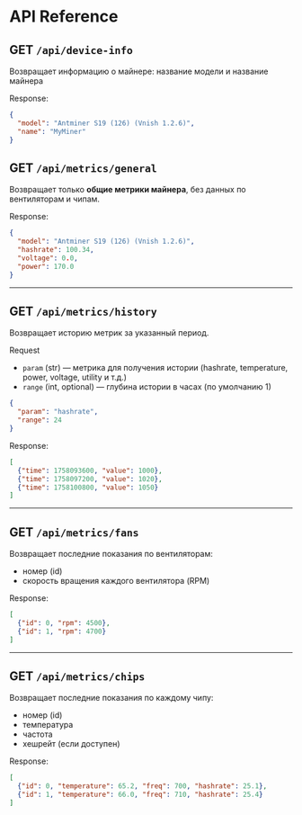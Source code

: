 # API Reference

## GET `/api/device-info`
Возвращает информацию о майнере: название модели и название майнера

Response:
```json
{
  "model": "Antminer S19 (126) (Vnish 1.2.6)",
  "name": "MyMiner"
}
```

## GET `/api/metrics/general`
Возвращает только **общие метрики майнера**, без данных по вентиляторам и чипам.  

Response:  
```json
{
  "model": "Antminer S19 (126) (Vnish 1.2.6)",
  "hashrate": 100.34,
  "voltage": 0.0,
  "power": 170.0
}
```

---

## GET `/api/metrics/history`
Возвращает историю метрик за указанный период.  

Request
- `param` (str) — метрика для получения истории (hashrate, temperature, power, voltage, utility и т.д.)  
- `range` (int, optional) — глубина истории в часах (по умолчанию 1)

```json
{
  "param": "hashrate",
  "range": 24
}
```

Response:  
```json
[
  {"time": 1758093600, "value": 1000},
  {"time": 1758097200, "value": 1020},
  {"time": 1758100800, "value": 1050}
]
``` 

---

## GET `/api/metrics/fans`
Возвращает последние показания по вентиляторам:
- номер (id)
- скорость вращения каждого вентилятора (RPM)  

Response:  
```json
[
  {"id": 0, "rpm": 4500},
  {"id": 1, "rpm": 4700}
]
``` 

---

## GET `/api/metrics/chips`
Возвращает последние показания по каждому чипу:  
- номер (id)
- температура  
- частота
- хешрейт (если доступен)  

Response:  
```json
[
  {"id": 0, "temperature": 65.2, "freq": 700, "hashrate": 25.1},
  {"id": 1, "temperature": 66.0, "freq": 710, "hashrate": 25.4}
]
```
